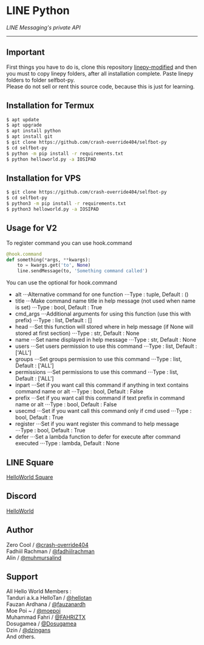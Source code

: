 # LINE Python

*LINE Messaging's private API*

----

## Important
First things you have to do is, clone this repository [linepy-modified](https://github.com/crash-override404/linepy-modified)
and then you must to copy linepy folders, after all installation complete. Paste linepy folders to folder selfbot-py.  
Please do not sell or rent this source code, because this is just for learning.

## Installation for Termux

```sh
$ apt update
$ apt upgrade
$ apt install python
$ apt install git
$ git clone https://github.com/crash-override404/selfbot-py
$ cd selfbot-py
$ python -m pip install -r requirements.txt
$ python helloworld.py -a IOSIPAD
```

## Installation for VPS

```sh
$ git clone https://github.com/crash-override404/selfbot-py
$ cd selfbot-py
$ python3 -m pip install -r requirements.txt
$ python3 helloworld.py -a IOSIPAD
```

## Usage for V2
To register command you can use hook.command
```python
@hook.command
def something(*args, **kwargs):
    to = kwargs.get('to', None)
    line.sendMessage(to, 'Something command called')
```

You can use the optional for hook.command
* alt
⋅⋅⋅Alternative command for one function
⋅⋅⋅Type : tuple, Default : ()
* title
⋅⋅⋅Make command name title in help message (not used when name is set)
⋅⋅⋅Type : bool, Default : True
* cmd_args
⋅⋅⋅Additional arguments for using this function (use this with prefix)
⋅⋅⋅Type : list, Default : []
* head
⋅⋅⋅Set this function will stored where in help message (if None will stored at first section)
⋅⋅⋅Type : str, Default : None
* name
⋅⋅⋅Set name displayed in help message
⋅⋅⋅Type : str, Default : None
* users
⋅⋅⋅Set users permission to use this command
⋅⋅⋅Type : list, Default : ['ALL']
* groups
⋅⋅⋅Set groups permission to use this command
⋅⋅⋅Type : list, Default : ['ALL']
* permissions
⋅⋅⋅Set permissions to use this command
⋅⋅⋅Type : list, Default : ['ALL']
* inpart
⋅⋅⋅Set if you want call this command if anything in text contains command name or alt
⋅⋅⋅Type : bool, Default : False
* prefix
⋅⋅⋅Set if you want call this command if text prefix in command name or alt
⋅⋅⋅Type : bool, Default : False
* usecmd
⋅⋅⋅Set if you want call this command only if cmd used
⋅⋅⋅Type : bool, Default : True
* register
⋅⋅⋅Set if you want register this command to help message
⋅⋅⋅Type : bool, Default : True
* defer
⋅⋅⋅Set a lambda function to defer for execute after command executed
⋅⋅⋅Type : lambda, Default : None


## LINE Square
[HelloWorld Square](https://line.me/ti/g2/JGUODBE4RE)

## Discord
[HelloWorld](https://discord.gg/5jqbutB)

## Author
Zero Cool / [@crash-override404](https://github.com/crash-override404)  
Fadhiil Rachman / [@fadhiilrachman](https://www.instagram.com/fadhiilrachman)  
Alin / [@muhmursalind](https://github.com/muhmursalind)

## Support
All Hello World Members :  
Tanduri a.k.a HelloTan / [@hellotan](https://github.com/hellotan)  
Fauzan Ardhana / [@fauzanardh](https://github.com/fauzanardh)  
Moe Poi ~ / [@moepoi](https://github.com/moepoi)  
Muhammad Fahri / [@FAHRIZTX](https://github.com/FAHRIZTX)  
Dosugamea / [@Dosugamea](https://github.com/Dosugamea)  
Dzin / [@dzingans](https://github.com/dzingans)  
And others.
